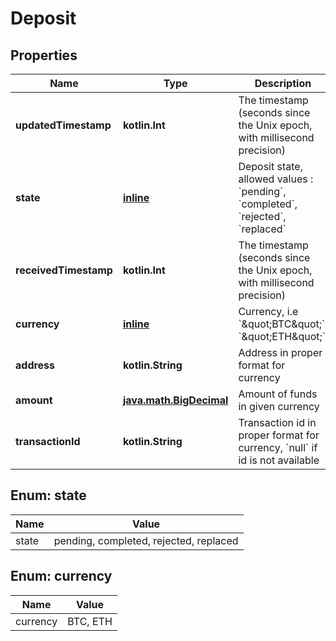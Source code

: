 
# Deposit

## Properties
Name | Type | Description | Notes
------------ | ------------- | ------------- | -------------
**updatedTimestamp** | **kotlin.Int** | The timestamp (seconds since the Unix epoch, with millisecond precision) | 
**state** | [**inline**](#StateEnum) | Deposit state, allowed values : &#x60;pending&#x60;, &#x60;completed&#x60;, &#x60;rejected&#x60;, &#x60;replaced&#x60; | 
**receivedTimestamp** | **kotlin.Int** | The timestamp (seconds since the Unix epoch, with millisecond precision) | 
**currency** | [**inline**](#CurrencyEnum) | Currency, i.e &#x60;\&quot;BTC\&quot;&#x60;, &#x60;\&quot;ETH\&quot;&#x60; | 
**address** | **kotlin.String** | Address in proper format for currency | 
**amount** | [**java.math.BigDecimal**](java.math.BigDecimal.md) | Amount of funds in given currency | 
**transactionId** | **kotlin.String** | Transaction id in proper format for currency, &#x60;null&#x60; if id is not available | 


<a name="StateEnum"></a>
## Enum: state
Name | Value
---- | -----
state | pending, completed, rejected, replaced


<a name="CurrencyEnum"></a>
## Enum: currency
Name | Value
---- | -----
currency | BTC, ETH



